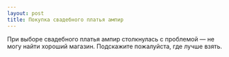 ```yaml
---
layout: post 
title: Покупка свадебного платья ампир 
--- 
```

При выборе свадебного платья ампир столкнулась с проблемой — не могу найти хороший магазин. Подскажите пожалуйста, где лучше взять.
